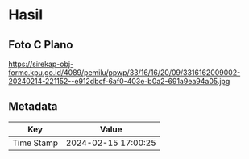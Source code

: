 # Hasil

## Foto C Plano

https://sirekap-obj-formc.kpu.go.id/4089/pemilu/ppwp/33/16/16/20/09/3316162009002-20240214-221152--e912dbcf-6af0-403e-b0a2-691a9ea94a05.jpg


## Metadata

| Key        | Value               |
| ---------- | ------------------- |
| Time Stamp | 2024-02-15 17:00:25 |



